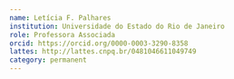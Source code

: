 ```yaml
---
name: Letícia F. Palhares
institution: Universidade do Estado do Rio de Janeiro
role: Professora Associada
orcid: https://orcid.org/0000-0003-3290-8358
lattes: http://lattes.cnpq.br/0481046611049749
category: permanent
---
```

